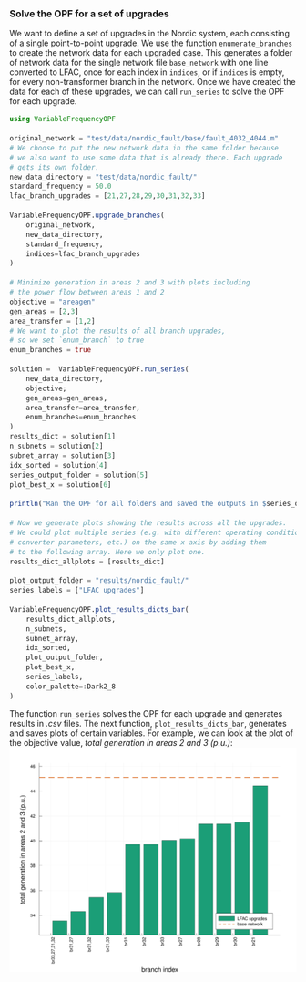 ### Solve the OPF for a set of upgrades
We want to define a set of upgrades in the Nordic system, each consisting of a single point-to-point upgrade. We use the function `enumerate_branches` to create the network data for each upgraded case. This generates a folder of network data for the single network file `base_network` with one line converted to LFAC, once for each index in `indices`, or if `indices` is empty, for every non-transformer branch in the network. Once we have created the data for each of these upgrades, we can call `run_series` to solve the OPF for each upgrade.

```julia
using VariableFrequencyOPF

original_network = "test/data/nordic_fault/base/fault_4032_4044.m"
# We choose to put the new network data in the same folder because
# we also want to use some data that is already there. Each upgrade
# gets its own folder.
new_data_directory = "test/data/nordic_fault/"
standard_frequency = 50.0
lfac_branch_upgrades = [21,27,28,29,30,31,32,33]

VariableFrequencyOPF.upgrade_branches(
    original_network,
    new_data_directory,
    standard_frequency,
    indices=lfac_branch_upgrades
)

# Minimize generation in areas 2 and 3 with plots including
# the power flow between areas 1 and 2
objective = "areagen"
gen_areas = [2,3]
area_transfer = [1,2]
# We want to plot the results of all branch upgrades,
# so we set `enum_branch` to true
enum_branches = true

solution =  VariableFrequencyOPF.run_series(
    new_data_directory,
    objective;
    gen_areas=gen_areas,
    area_transfer=area_transfer,
    enum_branches=enum_branches
)
results_dict = solution[1]
n_subnets = solution[2]
subnet_array = solution[3]
idx_sorted = solution[4]
series_output_folder = solution[5]
plot_best_x = solution[6]

println("Ran the OPF for all folders and saved the outputs in $series_output_folder.")

# Now we generate plots showing the results across all the upgrades.
# We could plot multiple series (e.g. with different operating conditions,
# converter parameters, etc.) on the same x axis by adding them
# to the following array. Here we only plot one.
results_dict_allplots = [results_dict]

plot_output_folder = "results/nordic_fault/"
series_labels = ["LFAC upgrades"]

VariableFrequencyOPF.plot_results_dicts_bar(
    results_dict_allplots,
    n_subnets,
    subnet_array,
    idx_sorted,
    plot_output_folder,
    plot_best_x,
    series_labels,
    color_palette=:Dark2_8
)
```
The function `run_series` solves the OPF for each upgrade and generates results in *.csv* files. The next function, `plot_results_dicts_bar`, generates and saves plots of certain variables. For example, we can look at the plot of the objective value, *total generation in areas 2 and 3 (p.u.)*:
![total generation in areas 2 and 3 (p.u.)](examples/fig/totalgeneration.svg)
